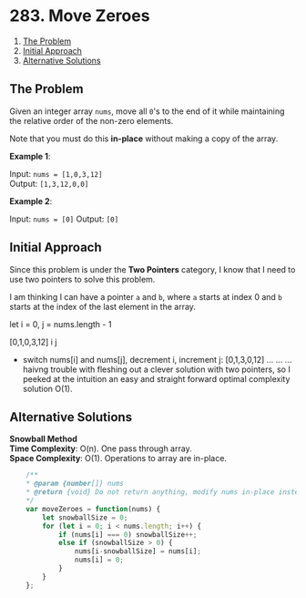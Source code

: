 # 283. Move Zeroes

1. [The Problem](#the-problem)
2. [Initial Approach](#initial-approach)
3. [Alternative Solutions](#alternative-solutions)
## The Problem

Given an integer array ```nums```, move all ```0```'s to the end of it while maintaining the relative order of the non-zero elements.

Note that you must do this **in-place** without making a copy of the array.

**Example 1**:  

Input: ```nums = [1,0,3,12]```  
Output: ```[1,3,12,0,0]```  

**Example 2**:  

Input: ```nums = [0]```
Output: ```[0]```


## Initial Approach

Since this problem is under the **Two Pointers** category, I know that I need to use two pointers to solve this problem. 

I am thinking I can have a pointer ```a``` and ```b```, where ```a``` starts at index 0 and ```b``` starts at the index of the last element in the array. 


let i = 0, j = nums.length - 1

[0,1,0,3,12]
         i   j
* switch nums[i] and nums[j], decrement i, increment j:
[0,1,3,0,12]
...
...
... haivng trouble with fleshing out a clever solution with two pointers, so I peeked at the intuition an easy and straight forward optimal complexity solution O(1). 

## Alternative Solutions
**Snowball Method**   
**Time Complexity**: O(n). One pass through array.  
**Space Complexity**: O(1). Operations to array are in-place.
```javascript
    /**
    * @param {number[]} nums
    * @return {void} Do not return anything, modify nums in-place instead.
    */
    var moveZeroes = function(nums) {
        let snowballSize = 0;
        for (let i = 0; i < nums.length; i++) {
            if (nums[i] === 0) snowballSize++;
            else if (snowballSize > 0) {    
                nums[i-snowballSize] = nums[i];
                nums[i] = 0;
            }
        }
    };
```
